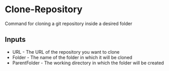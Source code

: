 Clone-Repository
=====================

Command for cloning a git repository inside a desired folder

Inputs
-----
* URL - The URL of the repository you want to clone
* Folder - The name of the folder in which it will be cloned
* ParentFolder - The working directory in which the folder will be created
